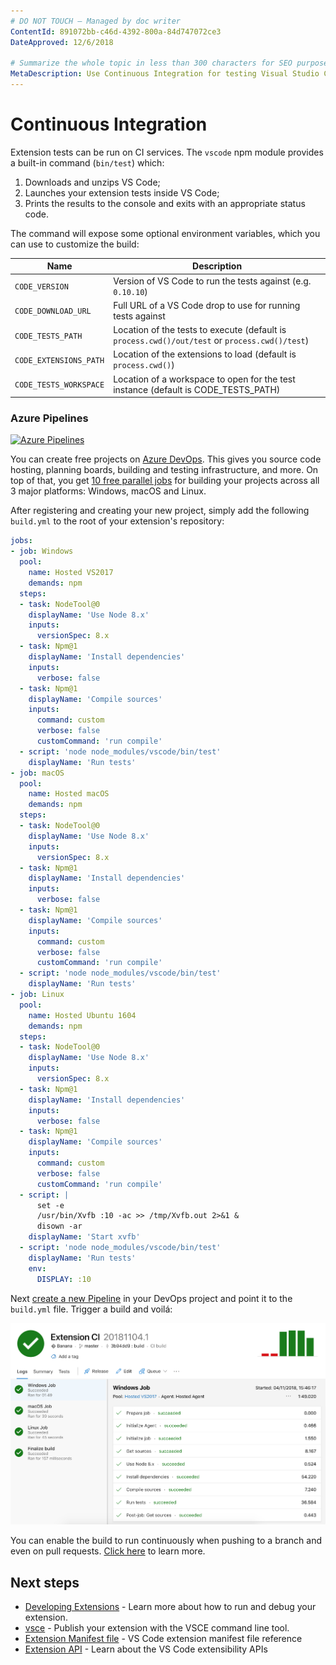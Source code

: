 ```yaml
---
# DO NOT TOUCH — Managed by doc writer
ContentId: 891072bb-c46d-4392-800a-84d747072ce3
DateApproved: 12/6/2018

# Summarize the whole topic in less than 300 characters for SEO purpose
MetaDescription: Use Continuous Integration for testing Visual Studio Code extensions (plug-ins).
---
```


# Continuous Integration

Extension tests can be run on CI services. The `vscode` npm module provides a built-in command (`bin/test`) which:

1. Downloads and unzips VS Code;
2. Launches your extension tests inside VS Code;
3. Prints the results to the console and exits with an appropriate status code.

The command will expose some optional environment variables, which you can use to customize the build:

| Name        | Description       |
| ------------|-------------------|
| `CODE_VERSION` | Version of VS Code to run the tests against (e.g. `0.10.10`) |
| `CODE_DOWNLOAD_URL` | Full URL of a VS Code drop to use for running tests against |
| `CODE_TESTS_PATH` | Location of the tests to execute (default is `process.cwd()/out/test` or `process.cwd()/test`) |
| `CODE_EXTENSIONS_PATH` | Location of the extensions to load (default is `process.cwd()`) |
| `CODE_TESTS_WORKSPACE` | Location of a workspace to open for the test instance (default is CODE_TESTS_PATH) |

### Azure Pipelines

<a href="https://azure.microsoft.com/services/devops/"><img alt="Azure Pipelines" src="/assets/api/advanced-topics/continuous-integration/pipelines-logo.png" width="318" /></a>

You can create free projects on [Azure DevOps](https://azure.microsoft.com/services/devops/). This gives you source code hosting, planning boards, building and testing infrastructure, and more. On top of that, you get [10 free parallel jobs](https://azure.microsoft.com/services/devops/pipelines/) for building your projects across all 3 major platforms: Windows, macOS and Linux.

After registering and creating your new project, simply add the following `build.yml` to the root of your extension's repository:

```yaml
jobs:
- job: Windows
  pool:
    name: Hosted VS2017
    demands: npm
  steps:
  - task: NodeTool@0
    displayName: 'Use Node 8.x'
    inputs:
      versionSpec: 8.x
  - task: Npm@1
    displayName: 'Install dependencies'
    inputs:
      verbose: false
  - task: Npm@1
    displayName: 'Compile sources'
    inputs:
      command: custom
      verbose: false
      customCommand: 'run compile'
  - script: 'node node_modules/vscode/bin/test'
    displayName: 'Run tests'
- job: macOS
  pool:
    name: Hosted macOS
    demands: npm
  steps:
  - task: NodeTool@0
    displayName: 'Use Node 8.x'
    inputs:
      versionSpec: 8.x
  - task: Npm@1
    displayName: 'Install dependencies'
    inputs:
      verbose: false
  - task: Npm@1
    displayName: 'Compile sources'
    inputs:
      command: custom
      verbose: false
      customCommand: 'run compile'
  - script: 'node node_modules/vscode/bin/test'
    displayName: 'Run tests'
- job: Linux
  pool:
    name: Hosted Ubuntu 1604
    demands: npm
  steps:
  - task: NodeTool@0
    displayName: 'Use Node 8.x'
    inputs:
      versionSpec: 8.x
  - task: Npm@1
    displayName: 'Install dependencies'
    inputs:
      verbose: false
  - task: Npm@1
    displayName: 'Compile sources'
    inputs:
      command: custom
      verbose: false
      customCommand: 'run compile'
  - script: |
      set -e
      /usr/bin/Xvfb :10 -ac >> /tmp/Xvfb.out 2>&1 &
      disown -ar
    displayName: 'Start xvfb'
  - script: 'node node_modules/vscode/bin/test'
    displayName: 'Run tests'
    env:
      DISPLAY: :10
```

Next [create a new Pipeline](https://docs.microsoft.com/azure/devops/pipelines/get-started-yaml?view=vsts#get-your-first-build) in your DevOps project and point it to the `build.yml` file. Trigger a build and voilá:

![pipelines](images/continuous-integration/pipelines.png)

You can enable the build to run continuously when pushing to a branch and even on pull requests. [Click here](https://docs.microsoft.com/azure/devops/pipelines/build/triggers) to learn more.

## Next steps

* [Developing Extensions](/docs/extensions/developing-extensions) - Learn more about how to run and debug your extension.
* [vsce](/docs/extensions/publish-extension) - Publish your extension with the VSCE command line tool.
* [Extension Manifest file](/docs/extensionAPI/extension-manifest) - VS Code extension manifest file reference
* [Extension API](/docs/extensionAPI/overview) - Learn about the VS Code extensibility APIs


